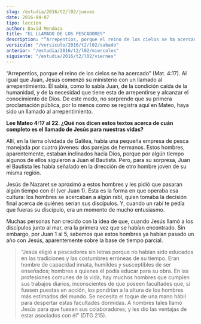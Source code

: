 ```yaml
---
slug: /estudia/2016/t2/l02/jueves
date: 2016-04-07
tipo: leccion
author: David Mendoza
title: "EL LLAMADO DE LOS PESCADORES"
description: "“Arrepentíos, porque el reino de los cielos se ha acercado” (Mat. 4:17). Al  igual que Juan, Jesús comenzó su ministerio con un llamado al  arrepentimiento. Él sabía, como lo sabía Juan, de la condición caída de la  humanidad, y de la necesidad que tiene esta de arrepe..."
versiculo: "/versiculo/2016/t2/l02/sabado"
anterior: "/estudia/2016/t2/l02/miercoles"
siguiente: "/estudia/2016/t2/l02/viernes"
---
```


“Arrepentíos, porque el reino de los cielos se ha acercado” (Mat. 4:17). Al igual que Juan, Jesús comenzó su ministerio con un llamado al arrepentimiento. Él sabía, como lo sabía Juan, de la condición caída de la humanidad, y de la necesidad que tiene esta de arrepentirse y alcanzar el conocimiento de Dios. De este modo, no sorprende que su primera proclamación pública, por lo menos como se registra aquí en Mateo, haya sido un llamado al arrepentimiento.

**Lee Mateo 4:17 al 22. ¿Qué nos dicen estos textos acerca de cuán completo es el llamado de Jesús para nuestras vidas?**

Allí, en la tierra olvidada de Galilea, había una pequeña empresa de pesca manejada por cuatro jóvenes: dos parejas de hermanos. Estos hombres, aparentemente, estaban inclinados hacia Dios, porque por algún tiempo algunos de ellos siguieron a Juan el Bautista. Pero, para su sorpresa, Juan el Bautista les había señalado en la dirección de otro hombre joven de su misma región.

Jesús de Nazaret se aproximó a estos hombres y les pidió que pasaran algún tiempo con él (ver Juan 1). Esta es la forma en que operaba esa cultura: los hombres se acercaban a algún rabí, quien tomaba la decisión final acerca de quiénes serían sus discípulos. Y, cuando un rabí te pedía que fueras su discípulo, era un momento de mucho entusiasmo.

Muchas personas han crecido con la idea de que, cuando Jesús llamó a los discípulos junto al mar, era la primera vez que se habían encontrado. Sin embargo, por Juan 1 al 5, sabemos que estos hombres ya habían pasado un año con Jesús, aparentemente sobre la base de tiempo parcial.

> “Jesús eligió a pescadores sin letras porque no habían sido educados en las tradiciones y las costumbres erróneas de su tiempo. Eran hombre de capacidad innata, humildes y susceptibles de ser enseñados; hombres a quienes él podía educar para su obra. En las profesiones comunes de la vida, hay muchos hombres que cumplen sus trabajos diarios, inconscientes de que poseen facultades que, si fuesen puestas en acción, los pondrían a la altura de los hombres más estimados del mundo. Se necesita el toque de una mano hábil para despertar estas facultades dormidas. A hombres tales llamó Jesús para que fuesen sus colaboradores; y les dio las ventajas de estar asociados con él” (DTG 215).
